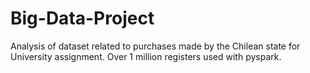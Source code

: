 # Big-Data-Project
Analysis of dataset related to purchases made by the Chilean state for University assignment. Over 1 million registers used with pyspark.
